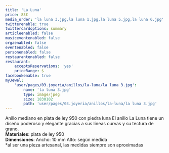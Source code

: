 ```yaml
---
title: 'La Luna'
price: 83€
media_order: 'la luna 3.jpg,la luna 1.jpg,la luna 5.jpg,la luna 6.jpg'
twitterenable: true
twittercardoptions: summary
articleenabled: false
musiceventenabled: false
orgaenabled: false
eventenabled: false
personenabled: false
restaurantenabled: false
restaurant:
    acceptsReservations: 'yes'
    priceRange: $
facebookenable: true
myJewel:
    'user/pages/03.joyeria/anillos/la-luna/la luna 3.jpg':
        name: 'la luna 3.jpg'
        type: image/jpeg
        size: 1830102
        path: 'user/pages/03.joyeria/anillos/la-luna/la luna 3.jpg'
---
```


Anillo mediano en plata de ley 950 con piedra luna
El anillo La Luna tiene un diseño poderoso y elegante gracias a sus líneas curvas y su tectura de grano.</br>
**Materiales**: plata de ley 950 </br>
**Dimensiones**: Ancho: 10 mm Alto: según medida </br>
*al ser una pieza artesanal, las medidas siempre son aproximadas